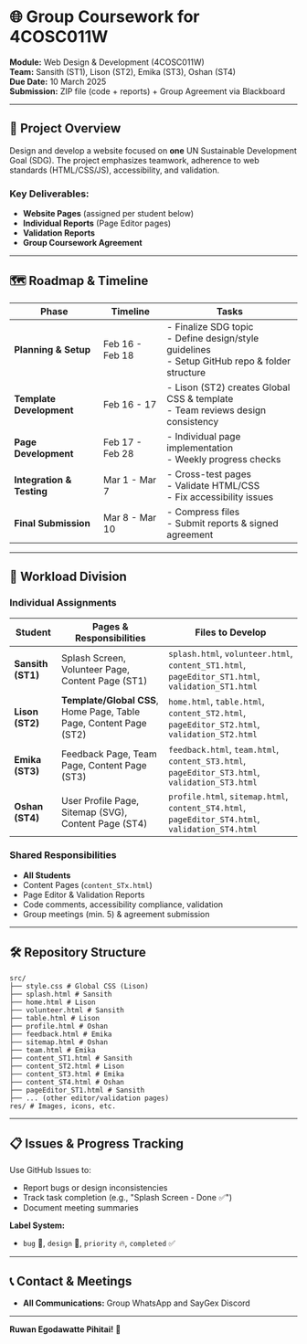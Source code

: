 # 🌐 Group Coursework for 4COSC011W

**Module:** Web Design & Development (4COSC011W)  
**Team:** Sansith (ST1), Lison (ST2), Emika (ST3), Oshan (ST4)  
**Due Date:** 10 March 2025  
**Submission:** ZIP file (code + reports) + Group Agreement via Blackboard  

---

## 📌 Project Overview
Design and develop a website focused on **one** UN Sustainable Development Goal (SDG). The project emphasizes teamwork, adherence to web standards (HTML/CSS/JS), accessibility, and validation.  

### Key Deliverables:
- **Website Pages** (assigned per student below)  
- **Individual Reports** (Page Editor pages)  
- **Validation Reports**  
- **Group Coursework Agreement**  

---

## 🗺️ Roadmap & Timeline

| Phase                | Timeline       | Tasks                                                                 |
|----------------------|----------------|-----------------------------------------------------------------------|
| **Planning & Setup** | Feb 16 - Feb 18 | - Finalize SDG topic <br> - Define design/style guidelines <br> - Setup GitHub repo & folder structure |
| **Template Development** | Feb 16 - 17 | - Lison (ST2) creates Global CSS & template <br> - Team reviews design consistency |
| **Page Development** | Feb 17 - Feb 28 | - Individual page implementation <br> - Weekly progress checks       |
| **Integration & Testing** | Mar 1 - Mar 7 | - Cross-test pages <br> - Validate HTML/CSS <br> - Fix accessibility issues |
| **Final Submission** | Mar 8 - Mar 10 | - Compress files <br> - Submit reports & signed agreement            |

---

## 👥 Workload Division

### Individual Assignments
| Student   | Pages & Responsibilities                                                                 | Files to Develop                          |
|-----------|------------------------------------------------------------------------------------------|-------------------------------------------|
| **Sansith (ST1)** | Splash Screen, Volunteer Page, Content Page (ST1)                                        | `splash.html`, `volunteer.html`, `content_ST1.html`, `pageEditor_ST1.html`, `validation_ST1.html` |
| **Lison (ST2)**   | **Template/Global CSS**, Home Page, Table Page, Content Page (ST2)                       | `home.html`, `table.html`, `content_ST2.html`, `pageEditor_ST2.html`, `validation_ST2.html` |
| **Emika (ST3)**   | Feedback Page, Team Page, Content Page (ST3)                                             | `feedback.html`, `team.html`, `content_ST3.html`, `pageEditor_ST3.html`, `validation_ST3.html` |
| **Oshan (ST4)**   | User Profile Page, Sitemap (SVG), Content Page (ST4)                                     | `profile.html`, `sitemap.html`, `content_ST4.html`, `pageEditor_ST4.html`, `validation_ST4.html` |

### Shared Responsibilities
- **All Students**  
- Content Pages (`content_STx.html`)  
- Page Editor & Validation Reports  
- Code comments, accessibility compliance, validation  
- Group meetings (min. 5) & agreement submission  

---

## 🛠️ Repository Structure

```
src/
├── style.css # Global CSS (Lison)
├── splash.html # Sansith
├── home.html # Lison
├── volunteer.html # Sansith
├── table.html # Lison
├── profile.html # Oshan
├── feedback.html # Emika
├── sitemap.html # Oshan
├── team.html # Emika
├── content_ST1.html # Sansith
├── content_ST2.html # Lison
├── content_ST3.html # Emika
├── content_ST4.html # Oshan
├── pageEditor_ST1.html # Sansith
├── ... (other editor/validation pages)
res/ # Images, icons, etc.
```

---

## 📋 Issues & Progress Tracking
Use GitHub Issues to:
- Report bugs or design inconsistencies  
- Track task completion (e.g., "Splash Screen - Done ✅")  
- Document meeting summaries  

**Label System:**  
- `bug` 🐞, `design` 🎨, `priority` 🔥, `completed` ✅  

---

## 📞 Contact & Meetings
- **All Communications:** Group WhatsApp and SayGex Discord

---

**Ruwan Egodawatte Pihitai!** 🙏 